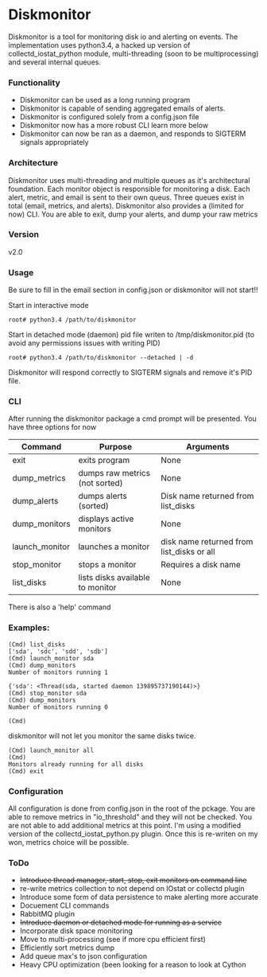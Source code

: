 # Diskmonitor

Diskmonitor is a tool for monitoring disk io and alerting on events. The implementation uses python3.4, a hacked up version of collectd_iostat_python module, multi-threading (soon to be multiprocessing) and several internal queues.

### Functionality
  - Diskmonitor can be used as a long running program
  - Diskmonitor is capable of sending aggregated emails of alerts.
  - Diskmonitor is configured solely from a config.json file
  - Diskmonitor now has a more robust CLI learn more below
  - Diskmonitor can now be ran as a daemon, and responds to SIGTERM signals appropriately
  

### Architecture
Diskmonitor uses multi-threading and multiple queues as it's architectural foundation. Each monitor object is responsible for monitoring a disk. Each alert, metric, and email is sent to their own queus. Three queues exist in total (email, metrics, and alerts). Diskmonitor also provides a (limited for now) CLI. You are able to exit, dump your alerts, and dump your raw metrics

### Version
v2.0

### Usage
Be sure to fill in the email section in config.json or diskmonitor will not start!!

Start in interactive mode

```
root# python3.4 /path/to/diskmonitor
```

Start in detached mode (daemon) pid file writen to /tmp/diskmonitor.pid (to avoid any permissions issues with writing PID)
```
root# python3.4 /path/to/diskmonitor --detached | -d
```

Diskmonitor will respond correctly to SIGTERM signals and remove it's PID file. 


### CLI
After running the diskmonitor package a cmd prompt will be presented. You have three options for now
 
| Command      | Purpose                         | Arguments
| ------------ | --------------------------------|---------------------------------------------------------------------|
| exit         | exits program                   | None								       |
| dump_metrics | dumps raw metrics (not sorted)  | None								       | 
| dump_alerts  | dumps alerts (sorted)           | Disk name returned from list_disks				       |
| dump_monitors| displays active monitors        | None								       |
| launch_monitor | launches a monitor            | disk name returned from list_disks or all			       |
| stop_monitor | stops a monitor                 | Requires a disk name                                                |
| list_disks   | lists disks available to monitor| None								       |

There is also a 'help' command 

### Examples:

```
(Cmd) list_disks
['sda', 'sdc', 'sdd', 'sdb']
(Cmd) launch_monitor sda
(Cmd) dump_monitors
Number of monitors running 1 

{'sda': <Thread(sda, started daemon 139895737190144)>}
(Cmd) stop_monitor sda
(Cmd) dump_monitors
Number of monitors running 0 

(Cmd) 
```

diskmonitor will not let you monitor the same disks twice.

```
(Cmd) launch_monitor all
(Cmd) 
Monitors already running for all disks
(Cmd) exit
```


### Configuration
All configuration is done from config.json in the root of the pckage. You are able to remove metrics in "io_threshold" and they will not be checked. You are not able to add additional metrics at this point. I'm using a modified version of the collectd_iostat_python.py plugin. Once this is re-writen on my won, metrics choice will be possible. 

### ToDo
- ~~Introduce thread manager, start, stop, exit monitors on command line~~
- re-write metrics collection to not depend on IOstat or collectd plugin 
- Introduce some form of data persistence to make alerting more accurate
- Docuement CLI commands 
- RabbitMQ plugin
- ~~Introduce daemon or detached mode for running as a service~~
- Incorporate disk space monitoring
- Move to multi-processing (see if more cpu efficient first)
- Efficiently sort metrics dump
- Add queue max's to json configuration
- Heavy CPU optimization (been looking for a reason to look at Cython
